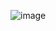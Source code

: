 ![image](https://user-images.githubusercontent.com/66653324/104976438-8a527a80-5a40-11eb-984f-ce5266a7f36c.png)
